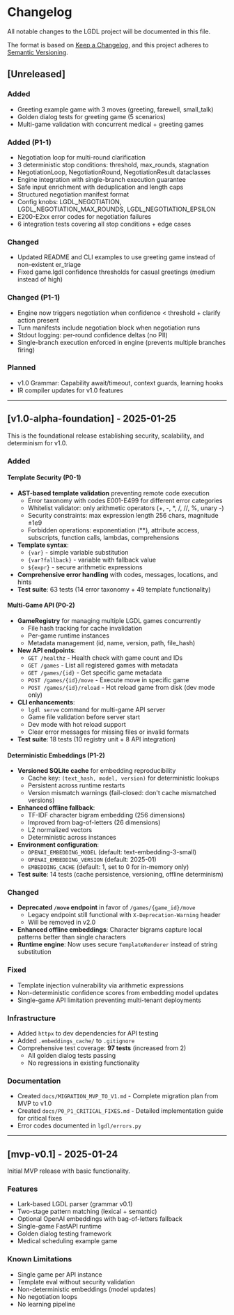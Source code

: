 # Changelog

All notable changes to the LGDL project will be documented in this file.

The format is based on [Keep a Changelog](https://keepachangelog.com/en/1.0.0/),
and this project adheres to [Semantic Versioning](https://semver.org/spec/v2.0.0.html).

## [Unreleased]

### Added
- Greeting example game with 3 moves (greeting, farewell, small_talk)
- Golden dialog tests for greeting game (5 scenarios)
- Multi-game validation with concurrent medical + greeting games

### Added (P1-1)
- Negotiation loop for multi-round clarification
- 3 deterministic stop conditions: threshold, max_rounds, stagnation
- NegotiationLoop, NegotiationRound, NegotiationResult dataclasses
- Engine integration with single-branch execution guarantee
- Safe input enrichment with deduplication and length caps
- Structured negotiation manifest format
- Config knobs: LGDL_NEGOTIATION, LGDL_NEGOTIATION_MAX_ROUNDS, LGDL_NEGOTIATION_EPSILON
- E200-E2xx error codes for negotiation failures
- 6 integration tests covering all stop conditions + edge cases

### Changed
- Updated README and CLI examples to use greeting game instead of non-existent er_triage
- Fixed game.lgdl confidence thresholds for casual greetings (medium instead of high)

### Changed (P1-1)
- Engine now triggers negotiation when confidence < threshold + clarify action present
- Turn manifests include negotiation block when negotiation runs
- Stdout logging: per-round confidence deltas (no PII)
- Single-branch execution enforced in engine (prevents multiple branches firing)

### Planned
- v1.0 Grammar: Capability await/timeout, context guards, learning hooks
- IR compiler updates for v1.0 features

---

## [v1.0-alpha-foundation] - 2025-01-25

This is the foundational release establishing security, scalability, and determinism for v1.0.

### Added

#### Template Security (P0-1)
- **AST-based template validation** preventing remote code execution
  - Error taxonomy with codes E001-E499 for different error categories
  - Whitelist validator: only arithmetic operators (+, -, *, /, //, %, unary -)
  - Security constraints: max expression length 256 chars, magnitude ±1e9
  - Forbidden operations: exponentiation (**), attribute access, subscripts, function calls, lambdas, comprehensions
- **Template syntax**:
  - `{var}` - simple variable substitution
  - `{var?fallback}` - variable with fallback value
  - `${expr}` - secure arithmetic expressions
- **Comprehensive error handling** with codes, messages, locations, and hints
- **Test suite**: 63 tests (14 error taxonomy + 49 template functionality)

#### Multi-Game API (P0-2)
- **GameRegistry** for managing multiple LGDL games concurrently
  - File hash tracking for cache invalidation
  - Per-game runtime instances
  - Metadata management (id, name, version, path, file_hash)
- **New API endpoints**:
  - `GET /healthz` - Health check with game count and IDs
  - `GET /games` - List all registered games with metadata
  - `GET /games/{id}` - Get specific game metadata
  - `POST /games/{id}/move` - Execute move in specific game
  - `POST /games/{id}/reload` - Hot reload game from disk (dev mode only)
- **CLI enhancements**:
  - `lgdl serve` command for multi-game API server
  - Game file validation before server start
  - Dev mode with hot reload support
  - Clear error messages for missing files or invalid formats
- **Test suite**: 18 tests (10 registry unit + 8 API integration)

#### Deterministic Embeddings (P1-2)
- **Versioned SQLite cache** for embedding reproducibility
  - Cache key: `(text_hash, model, version)` for deterministic lookups
  - Persistent across runtime restarts
  - Version mismatch warnings (fail-closed: don't cache mismatched versions)
- **Enhanced offline fallback**:
  - TF-IDF character bigram embedding (256 dimensions)
  - Improved from bag-of-letters (26 dimensions)
  - L2 normalized vectors
  - Deterministic across instances
- **Environment configuration**:
  - `OPENAI_EMBEDDING_MODEL` (default: text-embedding-3-small)
  - `OPENAI_EMBEDDING_VERSION` (default: 2025-01)
  - `EMBEDDING_CACHE` (default: 1, set to 0 for in-memory only)
- **Test suite**: 14 tests (cache persistence, versioning, offline determinism)

### Changed
- **Deprecated `/move` endpoint** in favor of `/games/{game_id}/move`
  - Legacy endpoint still functional with `X-Deprecation-Warning` header
  - Will be removed in v2.0
- **Enhanced offline embeddings**: Character bigrams capture local patterns better than single characters
- **Runtime engine**: Now uses secure `TemplateRenderer` instead of string substitution

### Fixed
- Template injection vulnerability via arithmetic expressions
- Non-deterministic confidence scores from embedding model updates
- Single-game API limitation preventing multi-tenant deployments

### Infrastructure
- Added `httpx` to dev dependencies for API testing
- Added `.embeddings_cache/` to `.gitignore`
- Comprehensive test coverage: **97 tests** (increased from 2)
  - All golden dialog tests passing
  - No regressions in existing functionality

### Documentation
- Created `docs/MIGRATION_MVP_TO_V1.md` - Complete migration plan from MVP to v1.0
- Created `docs/P0_P1_CRITICAL_FIXES.md` - Detailed implementation guide for critical fixes
- Error codes documented in `lgdl/errors.py`

---

## [mvp-v0.1] - 2025-01-24

Initial MVP release with basic functionality.

### Features
- Lark-based LGDL parser (grammar v0.1)
- Two-stage pattern matching (lexical + semantic)
- Optional OpenAI embeddings with bag-of-letters fallback
- Single-game FastAPI runtime
- Golden dialog testing framework
- Medical scheduling example game

### Known Limitations
- Single game per API instance
- Template eval without security validation
- Non-deterministic embeddings (model updates)
- No negotiation loops
- No learning pipeline
